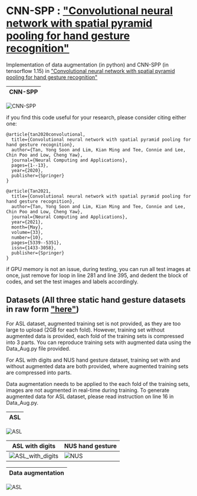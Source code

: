 # CNN-SPP : ["Convolutional neural network with spatial pyramid pooling for hand gesture recognition"](https://link.springer.com/article/10.1007/s00521-020-05337-0)
Implementation of data augmentation (in python) and CNN-SPP (in tensorflow 1.15) in ["Convolutional neural network with spatial pyramid pooling for hand gesture recognition"](https://link.springer.com/article/10.1007/s00521-020-05337-0)


| CNN-SPP                                                                                              
|---------------------------------------------------------------------------------------------------------
![CNN-SPP](https://github.com/YongSoonTan/CNN-SPP/blob/main/CNN-SPP.png)

if you find this code useful for your research, please consider citing either one:

    @article{tan2020convolutional,
      title={Convolutional neural network with spatial pyramid pooling for hand gesture recognition},
      author={Tan, Yong Soon and Lim, Kian Ming and Tee, Connie and Lee, Chin Poo and Low, Cheng Yaw},
      journal={Neural Computing and Applications},
      pages={1--13},
      year={2020},
      publisher={Springer}
    }

    @article{Tan2021,
      title={Convolutional neural network with spatial pyramid pooling for hand gesture recognition},
      author={Tan, Yong Soon and Lim, Kian Ming and Tee, Connie and Lee, Chin Poo and Low, Cheng Yaw},
      journal={Neural Computing and Applications},
      year={2021},
      month={May},
      volume={33},
      number={10},
      pages={5339--5351},
      issn={1433-3058},
      publisher={Springer}
    }
    
 if GPU memory is not an issue, during testing, you can run all test images at once, just remove for loop in line 281 and line 395, and dedent the block of codes, and set the test images and labels accordingly. 
 
 ## Datasets (All three static hand gesture datasets in raw form ["here"](https://github.com/YongSoonTan/Static_Hand_Gesture_Datasets))
 For ASL dataset, augmented training set is not provided, as they are too large to upload (2GB for each fold). However, training set without augmented data is provided, each fold of the training sets is compressed into 3 parts. You can reproduce training sets with augmented data using the Data_Aug.py file provided.
 
 For ASL with digits and NUS hand gesture dataset, training set with and without augmented data are both provided, where augmented training sets are compressed into parts.
 
 Data augmentation needs to be applied to the each fold of the training sets, images are not augmented in real-time during training. 
 To generate augmented data for ASL dataset, please read instruction on line 16 in Data_Aug.py.

| ASL                                                                                              
|---------------------------------------------------------------------------------------------------------
![ASL](https://github.com/YongSoonTan/CNN-SPP/blob/main/ASL.jpg)

| ASL with digits                                                                                               | NUS hand gesture                                            
|---------------------------------------------------------------------------------------------------------|------------------------------------------------------------------------
| ![ASL_with_digits](https://github.com/YongSoonTan/CNN-SPP/blob/main/ASL_with_digits.jpg) | ![NUS](https://github.com/YongSoonTan/CNN-SPP/blob/main/NUS.jpg) |

| Data augmentation                                                                                              
|---------------------------------------------------------------------------------------------------------
![ASL](https://github.com/YongSoonTan/CNN-SPP/blob/main/Data_Augmentation.jpg)


